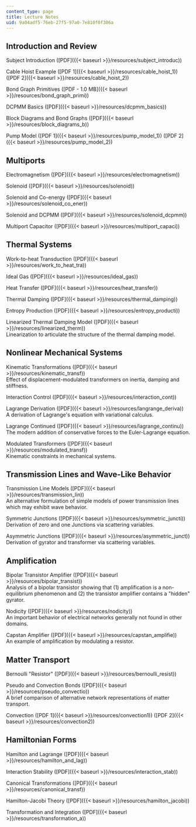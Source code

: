 ```yaml
---
content_type: page
title: Lecture Notes
uid: 9a04adf5-76eb-27f5-97a0-7e810f0f306a
---
```


Introduction and Review
-----------------------

Subject Introduction ([PDF]({{< baseurl >}}/resources/subject_introduc))

Cable Hoist Example ([PDF 1]({{< baseurl >}}/resources/cable_hoist_1)) ([PDF 2]({{< baseurl >}}/resources/cable_hoist_2))

Bond Graph Primitives ([PDF - 1.0 MB]({{< baseurl >}}/resources/bond_graph_primi))

DCPMM Basics ([PDF]({{< baseurl >}}/resources/dcpmm_basics))

Block Diagrams and Bond Graphs ([PDF]({{< baseurl >}}/resources/block_diagrams_b))

Pump Model ([PDF 1]({{< baseurl >}}/resources/pump_model_1)) ([PDF 2]({{< baseurl >}}/resources/pump_model_2))

Multiports
----------

Electromagnetism ([PDF]({{< baseurl >}}/resources/electromagnetism))

Solenoid ([PDF]({{< baseurl >}}/resources/solenoid))

Solenoid and Co-energy ([PDF]({{< baseurl >}}/resources/solenoid_co_ener))

Solenoid and DCPMM ([PDF]({{< baseurl >}}/resources/solenoid_dcpmm))

Multiport Capacitor ([PDF]({{< baseurl >}}/resources/multiport_capaci))

Thermal Systems
---------------

Work-to-heat Transduction ([PDF]({{< baseurl >}}/resources/work_to_heat_tra))

Ideal Gas ([PDF]({{< baseurl >}}/resources/ideal_gas))

Heat Transfer ([PDF]({{< baseurl >}}/resources/heat_transfer))

Thermal Damping ([PDF]({{< baseurl >}}/resources/thermal_damping))

Entropy Production ([PDF]({{< baseurl >}}/resources/entropy_producti))

Linearized Thermal Damping Model ([PDF]({{< baseurl >}}/resources/linearized_therm))  
Linearization to articulate the structure of the thermal damping model.

Nonlinear Mechanical Systems
----------------------------

Kinematic Transformations ([PDF]({{< baseurl >}}/resources/kinematic_transf))  
Effect of displacement-modulated transformers on inertia, damping and stiffness.

Interaction Control ([PDF]({{< baseurl >}}/resources/interaction_cont))

Lagrange Derivation ([PDF]({{< baseurl >}}/resources/langrange_deriva))  
A derivation of Lagrange's equation with variational calculus.

Lagrange Continued ([PDF]({{< baseurl >}}/resources/lagrange_continu))  
The modern addition of conservative forces to the Euler-Lagrange equation.

Modulated Transformers ([PDF]({{< baseurl >}}/resources/modulated_transf))  
Kinematic constraints in mechanical systems.

Transmission Lines and Wave-Like Behavior
-----------------------------------------

Transmission Line Models ([PDF]({{< baseurl >}}/resources/transmission_lin))  
An alternative formulation of simple models of power transmission lines which may exhibit wave behavior.

Symmetric Junctions ([PDF]({{< baseurl >}}/resources/symmetric_juncti))  
Derivation of zero and one Junctions via scattering variables.

Asymmetric Junctions ([PDF]({{< baseurl >}}/resources/asymmetric_junct))  
Derivation of gyrator and transformer via scattering variables.

Amplification
-------------

Bipolar Transistor Amplifier ([PDF]({{< baseurl >}}/resources/bipolar_transist))  
Analysis of a bipolar transistor showing that (1) amplification is a non-equilibrium phenomenon and (2) the transistor amplifier contains a "hidden" gyrator.

Nodicity ([PDF]({{< baseurl >}}/resources/nodicity))  
An important behavior of electrical networks generally not found in other domains.

Capstan Amplifier ([PDF]({{< baseurl >}}/resources/capstan_amplifie))  
An example of amplification by modulating a resistor.

Matter Transport
----------------

Bernoulli "Resistor" ([PDF]({{< baseurl >}}/resources/bernoulli_resist))

Pseudo and Convection Bonds ([PDF]({{< baseurl >}}/resources/pseudo_convectio))  
A brief comparison of alternative network representations of matter transport.

Convection ([PDF 1]({{< baseurl >}}/resources/convection1)) ([PDF 2]({{< baseurl >}}/resources/convection2))

Hamiltonian Forms
-----------------

Hamilton and Lagrange ([PDF]({{< baseurl >}}/resources/hamilton_and_lag))

Interaction Stability ([PDF]({{< baseurl >}}/resources/interaction_stab))

Canonical Transformations ([PDF]({{< baseurl >}}/resources/canonical_transf))

Hamilton-Jacobi Theory ([PDF]({{< baseurl >}}/resources/hamilton_jacobi))

Transformation and Integration ([PDF]({{< baseurl >}}/resources/transformation_a))